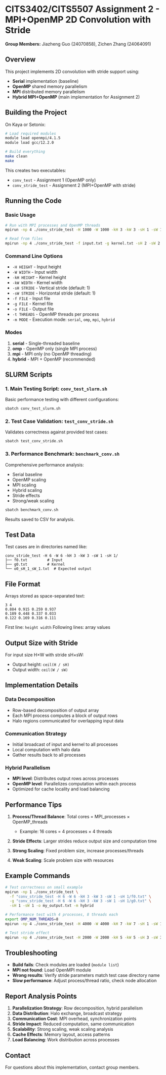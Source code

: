 # CITS3402/CITS5507 Assignment 2 - MPI+OpenMP 2D Convolution with Stride

**Group Members:** Jiazheng Guo (24070858), Zichen Zhang (24064091)

## Overview

This project implements 2D convolution with stride support using:
- **Serial** implementation (baseline)
- **OpenMP** shared memory parallelism
- **MPI** distributed memory parallelism
- **Hybrid MPI+OpenMP** (main implementation for Assignment 2)

## Building the Project

On Kaya or Setonix:

```bash
# Load required modules
module load openmpi/4.1.5
module load gcc/12.2.0

# Build everything
make clean
make
```

This creates two executables:
- `conv_test` - Assignment 1 (OpenMP only)
- `conv_stride_test` - Assignment 2 (MPI+OpenMP with stride)

## Running the Code

### Basic Usage

```bash
# Run with MPI processes and OpenMP threads
mpirun -np 4 ./conv_stride_test -H 1000 -W 1000 -kH 3 -kW 3 -sH 1 -sW 1 -m hybrid

# Read from files
mpirun -np 4 ./conv_stride_test -f input.txt -g kernel.txt -sH 2 -sW 2 -o output.txt
```

### Command Line Options

- `-H HEIGHT` - Input height
- `-W WIDTH` - Input width
- `-kH HEIGHT` - Kernel height
- `-kW WIDTH` - Kernel width
- `-sH STRIDE` - Vertical stride (default: 1)
- `-sW STRIDE` - Horizontal stride (default: 1)
- `-f FILE` - Input file
- `-g FILE` - Kernel file
- `-o FILE` - Output file
- `-t THREADS` - OpenMP threads per process
- `-m MODE` - Execution mode: `serial`, `omp`, `mpi`, `hybrid`

### Modes

1. **serial** - Single-threaded baseline
2. **omp** - OpenMP only (single MPI process)
3. **mpi** - MPI only (no OpenMP threading)
4. **hybrid** - MPI + OpenMP (recommended)

## SLURM Scripts

### 1. Main Testing Script: `conv_test_slurm.sh`

Basic performance testing with different configurations:

```bash
sbatch conv_test_slurm.sh
```

### 2. Test Case Validation: `test_conv_stride.sh`

Validates correctness against provided test cases:

```bash
sbatch test_conv_stride.sh
```

### 3. Performance Benchmark: `benchmark_conv.sh`

Comprehensive performance analysis:
- Serial baseline
- OpenMP scaling
- MPI scaling
- Hybrid scaling
- Stride effects
- Strong/weak scaling

```bash
sbatch benchmark_conv.sh
```

Results saved to CSV for analysis.

## Test Data

Test cases are in directories named like:
```
conv_stride_test -H 6 -W 6 -kH 3 -kW 3 -sW 1 -sH 1/
├── f0.txt         # Input
├── g0.txt         # Kernel
└── o0_sH_1_sW_1.txt  # Expected output
```

## File Format

Arrays stored as space-separated text:
```
3 4
0.884 0.915 0.259 0.937
0.189 0.448 0.337 0.033
0.122 0.169 0.316 0.111
```

First line: `height width`
Following lines: array values

## Output Size with Stride

For input size H×W with stride sH×sW:
- Output height: `ceil(H / sH)`
- Output width: `ceil(W / sW)`

## Implementation Details

### Data Decomposition
- Row-based decomposition of output array
- Each MPI process computes a block of output rows
- Halo regions communicated for overlapping input data

### Communication Strategy
- Initial broadcast of input and kernel to all processes
- Local computation with halo data
- Gather results back to all processes

### Hybrid Parallelism
- **MPI level**: Distributes output rows across processes
- **OpenMP level**: Parallelizes computation within each process
- Optimized for cache locality and load balancing

## Performance Tips

1. **Process/Thread Balance**: Total cores = MPI_processes × OpenMP_threads
   - Example: 16 cores = 4 processes × 4 threads

2. **Stride Effects**: Larger strides reduce output size and computation time

3. **Strong Scaling**: Fixed problem size, increase processes/threads

4. **Weak Scaling**: Scale problem size with resources

## Example Commands

```bash
# Test correctness on small example
mpirun -np 1 ./conv_stride_test \
  -f "conv_stride_test -H 6 -W 6 -kH 3 -kW 3 -sW 1 -sH 1/f0.txt" \
  -g "conv_stride_test -H 6 -W 6 -kH 3 -kW 3 -sW 1 -sH 1/g0.txt" \
  -sH 1 -sW 1 -o my_output.txt -m hybrid

# Performance test with 4 processes, 8 threads each
export OMP_NUM_THREADS=8
mpirun -np 4 ./conv_stride_test -H 4000 -W 4000 -kH 7 -kW 7 -sH 1 -sW 1 -m hybrid

# Test stride effect
mpirun -np 4 ./conv_stride_test -H 2000 -W 2000 -kH 5 -kW 5 -sH 3 -sW 3 -m hybrid
```

## Troubleshooting

- **Build fails**: Check modules are loaded (`module list`)
- **MPI not found**: Load OpenMPI module
- **Wrong results**: Verify stride parameters match test case directory name
- **Slow performance**: Adjust process/thread ratio, check node allocation

## Report Analysis Points

1. **Parallelization Strategy**: Row decomposition, hybrid parallelism
2. **Data Distribution**: Halo exchange, broadcast strategy
3. **Communication Cost**: MPI overhead, synchronization points
4. **Stride Impact**: Reduced computation, same communication
5. **Scalability**: Strong scaling, weak scaling analysis
6. **Cache Effects**: Memory layout, access patterns
7. **Load Balancing**: Work distribution across processes

## Contact

For questions about this implementation, contact group members.
